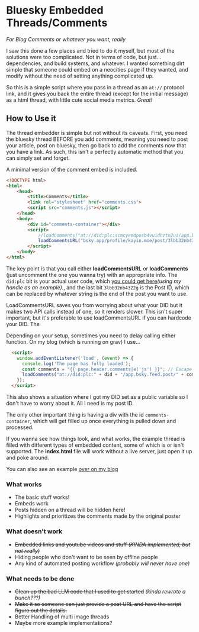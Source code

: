 # Bluesky Embedded Threads/Comments
*For Blog Comments or whatever you want, really*

I saw this done a few places and tried to do it myself, but most of the solutions were too complicated. Not in terms of code, but just... dependencies, and build systems, and whatever. I wanted something dirt simple that someone could embed on a neocities page if they wanted, and modify without the need of setting anything complicated up.

So this is a simple script where you pass in a thread as an `at://` protocol link, and it gives you back the entire thread (except for the initial message) as a html thread, with little cute social media metrics. *Great!*

## How to Use it

The thread embedder is simple but not without its caveats. First, you need the bluesky thread BEFORE you add comments, meaning you need to post your article, post on bluesky, then go back to add the comments now that you have a link. As such, this isn't a perfectly automatic method that you can simply set and forget.

A minimal version of the comment embed is included.

```html
<!DOCTYPE html>
<html>
    <head>
        <title>Comments</title>
        <link rel="stylesheet" href="comments.css">
        <script src="comments.js"></script>
    </head>
    <body>
        <div id="comments-container"></div>
        <script>
            //loadComments("at://did:plc:scmcyemdposb4vuidhztn2ui/app.bsky.feed.post/3lbb32nb4322g")
            loadCommentsURL("bsky.app/profile/kayin.moe/post/3lbb32nb4322g")
        </script>
    </body>
</html>
```

The key point is that you call either **loadCommentsURL** or **loadComments** (just uncomment the one you wanna try) with an appropriate info. The `did:plc` bit is your actual user code, which [you could get here](https://bsky.social/xrpc/com.atproto.identity.resolveHandle?handle=kayin.moe)*(using my handle as an example).*, and the last bit `3lbb32nb4322g` is the Post ID, which can be replaced by whatever string is the end of the post you want to use. 

LoadCommentsURL saves you from worrying about what your DID but it makes two API calls instead of one, so it renders slower. This isn't super important, but it's preferable to use loadCommentsURL if you can hardcode your DID. The 

Depending on your setup, sometimes you need to delay calling either function. On my blog (which is running on grav) I use...

```html
  <script>
    window.addEventListener('load', (event) => {
      console.log('The page has fully loaded');
      const comments = "{{ page.header.comments|e('js') }}"; // Escape the value for JS safety
      loadComments("at://did:plc:" + did + "/app.bsky.feed.post/" + comments);
    });
  </script>
```

This also shows a situation where I got my DID set as a public variable so I don't have to worry about it. All I need is my post ID.

The only other important thing is having a div with the id `comments-container`, which will get filled up once everything is pulled down and processed.

If you wanna see how things look, and what works, the example thread is filled with different types of embedded content, some of which is or isn't supported. The **index.html** file will work without a live server, just open it up and poke around.

You can also see an example [over on my blog](https://kayin.moe/why-play-a-remake)

### What works

- The basic stuff works!
- Embeds work
- Posts hidden on a thread will be hidden here!
- Highlights and prioritizes the comments made by the original poster

### What doesn't work
- ~~Embedded links and youtube videos and stuff *(KINDA implemented, but not really)*~~
- Hiding people who don't want to be seen by offline people
- Any kind of automated posting workflow *(probably will never have one)*

### What needs to be done
- ~~Clean up the bad LLM code that I used to get started~~ *(kinda rewrote a bunch???)*
- ~~Make it so someone can just provide a post URL and have the script figure out the details.~~
- Better Handling of multi image threads
- Maybe more example implementations? 
